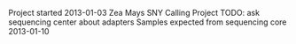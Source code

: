 Project started 2013-01-03
Zea Mays SNY Calling Project
TODO: ask sequencing center about adapters
Samples expected from sequencing core 2013-01-10

